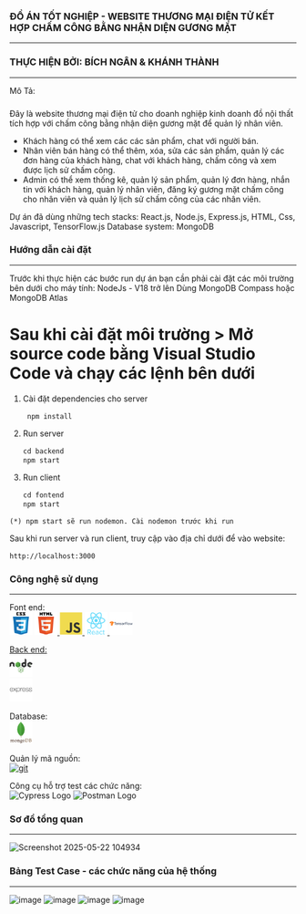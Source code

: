 ### ĐỒ ÁN TỐT NGHIỆP - WEBSITE THƯƠNG MẠI ĐIỆN TỬ KẾT HỢP CHẤM CÔNG BẰNG NHẬN DIỆN GƯƠNG MẶT
--------
### THỰC HIỆN BỞI: BÍCH NGÂN & KHÁNH THÀNH
--------
Mô Tả: 
###
Đây là website thương mại điện tử cho doanh nghiệp kinh doanh đồ nội thất tích hợp với chấm công bằng nhận diện gương mặt để quản lý nhân viên.
  -  Khách hàng có thể xem các các sản phẩm, chat với người bán.
  -  Nhân viên bán hàng có thể thêm, xóa, sửa các sản phẩm, quản lý các đơn hàng của khách hàng, chat với khách hàng, chấm công và xem được lịch sử chấm công.
  -  Admin có thể xem thống kê, quản lý sản phẩm, quản lý đơn hàng, nhắn tin với khách hàng, quản lý nhân viên, đăng ký gương mặt chấm công cho nhân viên và quản lý lịch sử chấm công của các nhân viên.

Dự án đã dùng những tech stacks: React.js, Node.js, Express.js, HTML, Css, Javascript, TensorFlow.js
Database system: MongoDB

### Hướng dẫn cài đặt
----------
Trước khi thực hiện các bước run dự án bạn cần phải cài đặt các môi trường bên dưới cho máy tính:
  NodeJs - V18 trở lên
  Dùng MongoDB Compass hoặc MongoDB Atlas

# Sau khi cài đặt môi trường > Mở source code bằng Visual Studio Code và chạy các lệnh bên dưới
  
   1. Cài đặt dependencies cho server
       ```hash
        npm install
       ```
   3. Run server
       ```hash
       cd backend
       npm start
       ```
   4. Run client
       ```hash
       cd fontend
       npm start
       ```
    (*) npm start sẽ run nodemon. Cài nodemon trước khi run
  Sau khi run server và run client, truy cập vào địa chỉ dưới để vào website:
  ```hash
  http://localhost:3000
  ```
### Công nghệ sử dụng
-------------
Font end:
<br>
<a><img src="https://raw.githubusercontent.com/devicons/devicon/master/icons/css3/css3-original-wordmark.svg" alt="css3" width="40" height="40"/> </a>
<a href="https://www.w3.org/html/" target="_blank" rel="noreferrer"> <img src="https://raw.githubusercontent.com/devicons/devicon/master/icons/html5/html5-original-wordmark.svg" alt="html5" width="40" height="40"/> 
</a>
<a href="https://developer.mozilla.org/en-US/docs/Web/JavaScript" target="_blank" rel="noreferrer"> <img src="https://raw.githubusercontent.com/devicons/devicon/master/icons/javascript/javascript-original.svg" alt="javascript" width="40" height="40"/> </a>
<a href="https://reactjs.org/" target="_blank" rel="noreferrer"> <img src="https://raw.githubusercontent.com/devicons/devicon/master/icons/react/react-original-wordmark.svg" alt="react" width="40" height="40"/> 
<a href="https://www.tensorflow.org/?hl=vi" target="_blank" rel="noreferrer"> <img src="https://raw.githubusercontent.com/devicons/devicon/master/icons/tensorflow/tensorflow-original-wordmark.svg" alt="tensorflow" width="40" height="40"/> 

Back end:
<br>
<a href="https://nodejs.org" target="_blank" rel="noreferrer"> <img src="https://raw.githubusercontent.com/devicons/devicon/master/icons/nodejs/nodejs-original-wordmark.svg" alt="nodejs" width="40" height="40"/> 
</a>   
<a href="https://expressjs.com" target="_blank" rel="noreferrer"> <img src="https://raw.githubusercontent.com/devicons/devicon/master/icons/express/express-original-wordmark.svg" alt="express" width="40" height="40"/> 
</a> 

Database:
<br>
<a href="https://www.mongodb.com/" target="_blank" rel="noreferrer"> <img src="https://raw.githubusercontent.com/devicons/devicon/master/icons/mongodb/mongodb-original-wordmark.svg" alt="mongodb" width="40" height="40"/> 
</a>

Quản lý mã nguồn:
<br>
<a href="https://git-scm.com/" target="_blank" rel="noreferrer"> <img src="https://www.vectorlogo.zone/logos/git-scm/git-scm-icon.svg" alt="git" width="40" height="40"/> 
</a>

Công cụ hỗ trợ test các chức năng:
<br>
<img src="https://github.com/user-attachments/assets/a0a93150-a138-4d8e-97d3-2197dc041d84" alt="Cypress Logo" width="80" height="40"/>
<img src="https://cdn.worldvectorlogo.com/logos/postman.svg" alt="Postman Logo" width="40" height="40"/>



### Sơ đồ tổng quan
-------------
![Screenshot 2025-05-22 104934](https://github.com/user-attachments/assets/3c54783d-f2ba-4a1e-be70-018c71ce552d)

### Bảng Test Case - các chức năng của hệ thống
-------------
![image](https://github.com/user-attachments/assets/14970eb5-e76b-4954-9e98-13f89ecc653c)
![image](https://github.com/user-attachments/assets/14970eb5-e76b-4954-9e98-13f89ecc653c)
![image](https://github.com/user-attachments/assets/14970eb5-e76b-4954-9e98-13f89ecc653c)
![image](https://github.com/user-attachments/assets/14970eb5-e76b-4954-9e98-13f89ecc653c)



